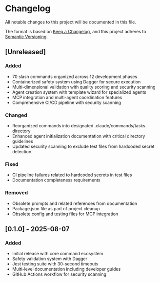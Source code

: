 # Changelog

All notable changes to this project will be documented in this file.

The format is based on [Keep a Changelog](https://keepachangelog.com/en/1.0.0/),
and this project adheres to [Semantic Versioning](https://semver.org/spec/v2.0.0.html).

## [Unreleased]

### Added

- 70 slash commands organized across 12 development phases
- Containerized safety system using Dagger for secure execution
- Multi-dimensional validation with quality scoring and security scanning
- Agent creation system with template wizard for specialized agents
- MCP integration and multi-agent coordination features
- Comprehensive CI/CD pipeline with security scanning

### Changed

- Reorganized commands into designated .claude/commands/tasks directory
- Enhanced agent initialization documentation with critical directory guidelines
- Updated security scanning to exclude test files from hardcoded secret detection

### Fixed

- CI pipeline failures related to hardcoded secrets in test files
- Documentation completeness requirements

### Removed

- Obsolete prompts and related references from documentation
- Package.json file as part of project cleanup
- Obsolete config and testing files for MCP integration

## [0.1.0] - 2025-08-07

### Added

- Initial release with core command ecosystem
- Safety validation system with Dagger
- Jest testing suite with 30-second timeouts
- Multi-level documentation including developer guides
- GitHub Actions workflow for security scanning
